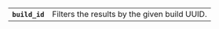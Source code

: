 <table>
<tbody>
  <tr>
    <th>
      <code>build_id</code>
    </th>
    <td>
      <span>Filters the results by the given build UUID.</span>
    </td>
  </tr>
</tbody>
</table>
